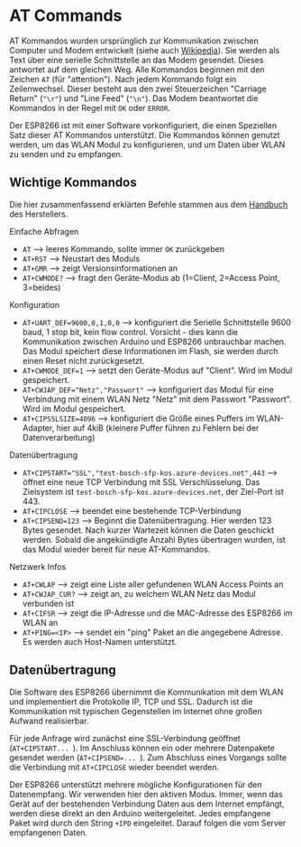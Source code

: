 # AT Commands

AT Kommandos wurden ursprünglich zur Kommunikation zwischen Computer und Modem entwickelt (siehe auch [Wikipedia](https://de.wikipedia.org/wiki/AT-Befehlssatz)). Sie werden als Text über eine serielle Schnittstelle an das Modem gesendet. Dieses antwortet auf dem gleichen Weg. Alle Kommandos beginnen mit den Zeichen `AT` (für "attention"). Nach jedem Kommando folgt ein Zeilenwechsel. Dieser besteht aus den zwei Steuerzeichen "Carriage Return" (`"\r"`) und "Line Feed" (`"\n"`). Das Modem beantwortet die Kommandos in der Regel mit `OK` oder `ERROR`.

Der ESP8266 ist mit einer Software vorkonfiguriert, die einen Speziellen Satz dieser AT Kommandos unterstützt. Die Kommandos können genutzt werden, um das WLAN Modul zu konfigurieren, und um Daten über WLAN zu senden und zu empfangen.

## Wichtige Kommandos

Die hier zusammenfassend erklärten Befehle stammen aus dem [Handbuch](https://www.espressif.com/sites/default/files/documentation/4a-esp8266_at_instruction_set_en.pdf) des Herstellers.


Einfache Abfragen
* `AT` --> leeres Kommando, sollte immer `OK` zurückgeben
* `AT+RST` --> Neustart des Moduls
* `AT+GMR` --> zeigt Versionsinformationen an
* `AT+CWMODE?` --> fragt den Geräte-Modus ab (1=Client, 2=Access Point, 3=beides)

Konfiguration
* `AT+UART_DEF=9600,8,1,0,0` --> konfiguriert die Serielle Schnittstelle 9600 baud, 1 stop bit, kein flow control. Vorsicht - dies kann die Kommunikation zwischen Arduino und ESP8266 unbrauchbar machen. Das Modul speichert diese Informationen im Flash, sie werden durch einen Reset nicht zurückgesetzt.
* `AT+CWMODE_DEF=1` --> setzt den Geräte-Modus auf "Client". Wird im Modul gespeichert.
* `AT+CWJAP_DEF="Netz","Passwort"` --> konfiguriert das Modul für eine Verbindung mit einem WLAN Netz "Netz" mit dem Passwort "Passwort". Wird im Modul gespeichert.
* `AT+CIPSSLSIZE=4096` --> konfiguriert die Größe eines Puffers im WLAN-Adapter, hier auf 4kiB (kleinere Puffer führen zu Fehlern bei der Datenverarbeitung)

Datenübertragung
* `AT+CIPSTART="SSL","test-bosch-sfp-kos.azure-devices.net",443` --> öffnet eine neue TCP Verbindung mit SSL Verschlüsselung. Das Zielsystem ist `test-bosch-sfp-kos.azure-devices.net`, der Ziel-Port ist 443.
* `AT+CIPCLOSE` --> beendet eine bestehende TCP-Verbindung
* `AT+CIPSEND=123` --> Beginnt die Datenübertragung. Hier werden 123 Bytes gesendet. Nach kurzer Wartezeit können die Daten geschickt werden. Sobald die angekündigte Anzahl Bytes übertragen wurden, ist das Modul wieder bereit für neue AT-Kommandos.

Netzwerk Infos
* `AT+CWLAP` --> zeigt eine Liste aller gefundenen WLAN Access Points an
* `AT+CWJAP_CUR?` --> zeigt an, zu welchem WLAN Netz das Modul verbunden ist
* `AT+CIFSR` --> zeigt die IP-Adresse und die MAC-Adresse des ESP8266 im WLAN an
* `AT+PING=<IP>` --> sendet ein "ping" Paket an die angegebene Adresse. Es werden auch Host-Namen unterstützt.

## Datenübertragung

Die Software des ESP8266 übernimmt die Kommunikation mit dem WLAN und implementiert die Protokolle IP, TCP und SSL. Dadurch ist die Kommunikation mit typischen Gegenstellen im Internet ohne großen Aufwand realisierbar.

Für jede Anfrage wird zunächst eine SSL-Verbindung geöffnet (`AT+CIPSTART... `). Im Anschluss können ein oder mehrere Datenpakete gesendet werden (`AT+CIPSEND=... `). Zum Abschluss eines Vorgangs sollte die Verbindung  mit `AT+CIPCLOSE` wieder beendet werden.

Der ESP8266 unterstützt mehrere mögliche Konfigurationen für den Datenempfang. Wir verwenden hier den aktiven Modus. Immer, wenn das Gerät auf der bestehenden Verbindung Daten aus dem Internet empfängt, werden diese direkt an den Arduino weitergeleitet. Jedes empfangene Paket wird durch den String `+IPD` eingeleitet. Darauf folgen die vom Server empfangenen Daten.
